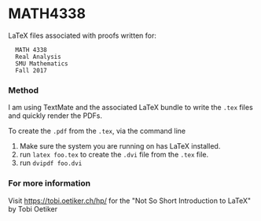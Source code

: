 # MATH4338
LaTeX files associated with proofs written for:
```
  MATH 4338
  Real Analysis
  SMU Mathematics
  Fall 2017
```
### Method
I am using TextMate and the associated LaTeX bundle to write the `.tex` files and quickly render the PDFs.

To create the `.pdf` from the `.tex`, via the command line
1. Make sure the system you are running on has LaTeX installed.
2. run `latex foo.tex` to create the `.dvi` file from the `.tex` file.
3. run `dvipdf foo.dvi`

### For more information
Visit https://tobi.oetiker.ch/hp/ for the "Not So Short Introduction to LaTeX" by Tobi Oetiker
